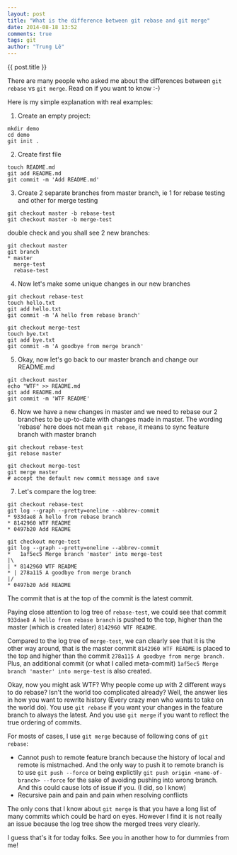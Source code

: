 ```yaml
---
layout: post
title: "What is the difference between git rebase and git merge"
date: 2014-08-18 13:52
comments: true
tags: git
author: "Trung Lê"
---
```


{{ post.title }}

There are many people who asked me about the differences between `git rebase` vs `git merge`.
Read on if you want to know :-)

<!--more-->


Here is my simple explanation with real examples:

1) Create an empty project:

```
mkdir demo
cd demo
git init .
```

2) Create first file

```
touch README.md
git add README.md
git commit -m 'Add README.md'
```

3) Create 2 separate branches from master branch, ie 1 for rebase testing and other for merge testing

```
git checkout master -b rebase-test
git checkout master -b merge-test
```

double check and you shall see 2 new branches:

```
git checkout master
git branch
* master
  merge-test
  rebase-test
```

4) Now let's make some unique changes in our new branches

```
git checkout rebase-test
touch hello.txt
git add hello.txt
git commit -m 'A hello from rebase branch'
```

```
git checkout merge-test
touch bye.txt
git add bye.txt
git commit -m 'A goodbye from merge branch'
```


5) Okay, now let's go back to our master branch and change
our README.md

```
git checkout master
echo "WTF" >> README.md
git add README.md
git commit -m 'WTF README'
```

6) Now we have a new changes in master and we need to rebase
our 2 branches to be up-to-date with changes made in master.
The wording 'rebase' here does not mean `git rebase`, it means
to sync feature branch with master branch

```
git checkout rebase-test
git rebase master

git checkout merge-test
git merge master
# accept the default new commit message and save
```

7) Let's compare the log tree:

```
git checkout rebase-test
git log --graph --pretty=oneline --abbrev-commit
* 933dae8 A hello from rebase branch
* 8142960 WTF README
* 0497b20 Add README
```

```
git checkout merge-test
git log --graph --pretty=oneline --abbrev-commit
*   1af5ec5 Merge branch 'master' into merge-test
|\
| * 8142960 WTF README
* | 278a115 A goodbye from merge branch
|/
* 0497b20 Add README
```

The commit that is at the top of the commit is the latest commit.

Paying close attention to log tree of `rebase-test`, we could see that
commit `933dae8 A hello from rebase branch` is pushed to the top, higher
than the master (which is created later) `8142960 WTF README`.

Compared to the log tree of `merge-test`, we can clearly see that it
is the other way around, that is the master commit `8142960 WTF README`
is placed to the top and higher than the commit `278a115 A goodbye from merge branch`.
Plus, an additional commit (or what I called meta-commit) `1af5ec5 Merge branch 'master' into merge-test`
is also created.

Okay, now you might ask WTF? Why people come up with 2 different ways
to do rebase? Isn't the world too complicated already? Well, the answer
lies in how you want to rewrite history (Every crazy men who wants to
take on the world do). You use `git rebase` if you want your changes in
the feature branch to always the latest. And you use `git merge` if you
want to reflect the true ordering of commits.

For mosts of cases, I use `git merge` because of following cons of `git rebase`:

* Cannot push to remote feature branch because the history of local and remote is mistmached.
And the only way to push it to remote branch is to use `git push --force` or being
explictily `git push origin <name-of-branch> --force` for the sake of avoiding pushing
into wrong branch. And this could cause lots of issue if you. (I did, so I know)
* Recursive pain and pain and pain when resolving conflicts

The only cons that I know about `git merge` is that you have a long list of many
commits which could be hard on eyes. However I find it is not really an issue because
the log tree show the merged trees very clearly.

I guess that's it for today folks. See you in another how to for dummies from me!





